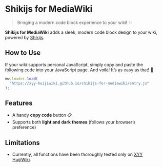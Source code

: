 # Shikijs for MediaWiki

> Bringing a modern code block experience to your wiki! ✨

**Shikijs for MediaWiki** adds a sleek, modern code block design to your wiki, powered by [Shikijs](https://github.com/shikijs/shiki).

## How to Use

If your wiki supports personal JavaScript, simply copy and paste the following code into your JavaScript page. And voilà! It’s as easy as that! 🎉

```js
mw.loader.load(
  "https://xyy-huijiwiki.github.io/shikijs-for-mediawiki/entry.js"
);
```

## Features

- A handy **copy code** button 📋
- Supports both **light and dark themes** (follows your browser’s preference)

## Limitations

- Currently, all functions have been thoroughly tested only on [XYY HuijiWiki](https://xyy.huijiwiki.com).
